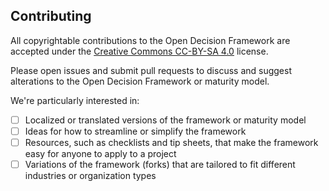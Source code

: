 ## Contributing

All copyrightable contributions to the Open Decision Framework are accepted under the [Creative Commons CC-BY-SA 4.0](http://creativecommons.org/licenses/by-sa/4.0/) license. 

Please open issues and submit pull requests to discuss and suggest alterations to the Open Decision Framework or maturity model.

We're particularly interested in:
- [ ] Localized or translated versions of the framework or maturity model
- [ ] Ideas for how to streamline or simplify the framework
- [ ] Resources, such as checklists and tip sheets, that make the framework easy for anyone to apply to a project
- [ ] Variations of the framework (forks) that are tailored to fit different industries or organization types
